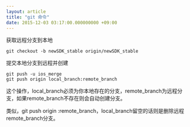 ```yaml
---
layout: article
title: "git 命令"
date: 2015-12-03 03:17:00.000000000 +09:00
---
```


获取远程分支到本地

    git checkout -b newSDK_stable origin/newSDK_stable

提交本地分支到远程并创建

    git push -u ios_merge
    git push origin local_branch:remote_branch

这个操作，local_branch必须为你本地存在的分支，remote_branch为远程分支，如果remote_branch不存在则会自动创建分支。

类似，git push origin :remote_branch，local_branch留空的话则是删除远程remote_branch分支。


